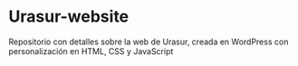# Urasur-website
Repositorio con detalles sobre la web de Urasur, creada en WordPress con personalización en HTML, CSS y JavaScript
